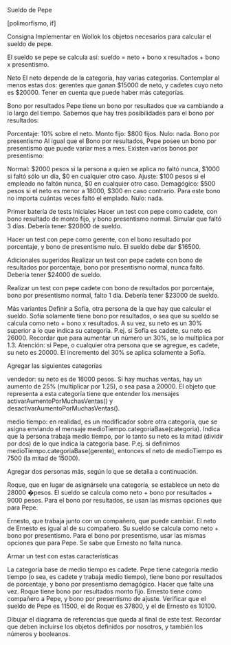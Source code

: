 Sueldo de Pepe

[polimorfismo, if]

Consigna
Implementar en Wollok los objetos necesarios para calcular el sueldo de pepe.

El sueldo se pepe se calcula así:
sueldo = neto + bono x resultados + bono x presentismo.

Neto
El neto depende de la categoría, hay varias categorías. Contemplar al menos estas dos: gerentes que ganan $15000 de neto, y cadetes cuyo neto es $20000. Tener en cuenta que puede haber más categorías.

Bono por resultados
Pepe tiene un bono por resultados que va cambiando a lo largo del tiempo. Sabemos que hay tres posibilidades para el bono por resultados:

Porcentaje: 10% sobre el neto.
Monto fijo: $800 fijos.
Nulo: nada.
Bono por presentismo
Al igual que el Bono por resultados, Pepe posee un bono por presentismo que puede variar mes a mes. Existen varios bonos por presentismo:

Normal: $2000 pesos si la persona a quien se aplica no faltó nunca, $1000 si faltó sólo un día, $0 en cualquier otro caso.
Ajuste: $100 pesos si el empleado no faltón nunca, $0 en cualquier otro caso.
Demagógico: $500 pesos si el neto es menor a 18000, $300 en caso contrario. Para este bono no importa cuántas veces faltó el emplado.
Nulo: nada.

Primer batería de tests
Iniciales
Hacer un test con pepe como cadete, con bono resultado de monto fijo, y bono presentismo normal. Simular que faltó 3 días. Debería tener $20800 de sueldo.

Hacer un test con pepe como gerente, con el bono resultado por porcentaje, y bono de presentismo nulo. El sueldo debe dar $16500.

Adicionales sugeridos
Realizar un test con pepe cadete con bono de resultados por porcentaje, bono por presentismo normal, nunca faltó. Debería tener $24000 de sueldo.

Realizar un test con pepe cadete con bono de resultados por porcentaje, bono por presentismo normal, falto 1 día. Debería tener $23000 de sueldo.

Más variantes
Definir a Sofía, otra persona de la que hay que calcular el sueldo. Sofía solamente tiene bono por resultados, o sea que su sueldo se calcula como neto + bono x resultados.
A su vez, su neto es un 30% superior a lo que indica su categoría. P.ej. si Sofía es cadete, su neto es 26000. Recordar que para aumentar un número un 30%, se lo multiplica por 1.3.
Atención: si Pepe, o cualquier otra persona que se agregue, es cadete, su neto es 20000. El incremento del 30% se aplica solamente a Sofía.

Agregar las siguientes categorías

vendedor:
su neto es de 16000 pesos. Si hay muchas ventas, hay un aumento de 25% (multiplicar por 1.25), o sea pasa a 20000.
El objeto que representa a esta categoría tiene que entender los mensajes activarAumentoPorMuchasVentas() y desactivarAumentoPorMuchasVentas().

medio tiempo: en realidad, es un modificador sobre otra categoría, que se asigna enviando el mensaje medioTiempo.categoriaBase(categoria). Indica que la persona trabaja medio tiempo, por lo tanto su neto es la mitad (dividir por dos) de lo que indica la categoría base.
P.ej. si definimos medioTiempo.categoriaBase(gerente), entonces el neto de medioTiempo es 7500 (la mitad de 15000).

Agregar dos personas más, según lo que se detalla a continuación.

Roque, que en lugar de asignársele una categoría, se establece un neto de 28000 �pesos.
El sueldo se calcula como neto + bono por resultados + 9000 pesos.
Para el bono por resultados, se usan las mismas opciones que para Pepe.

Ernesto, que trabaja junto con un compañero, que puede cambiar. El neto de Ernesto es igual al de su compañero.
Su sueldo se calcula como neto + bono por presentismo.
Para el bono por presentismo, usar las mismas opciones que para Pepe. Se sabe que Ernesto no falta nunca.

Armar un test con estas características

La categoría base de medio tiempo es cadete.
Pepe tiene categoría medio tiempo (o sea, es cadete y trabaja medio tiempo), tiene bono por resultados de porcentaje, y bono por presentismo demagógico. Hacer que falte una vez.
Roque tiene bono por resultados monto fijo.
Ernesto tiene como compañero a Pepe, y bono por presentismo de ajuste.
Verificar que el sueldo de Pepe es 11500, el de Roque es 37800, y el de Ernesto es 10100.

Dibujar el diagrama de referencias que queda al final de este test. Recordar que deben incluirse los objetos definidos por nosotros, y también los números y booleanos.